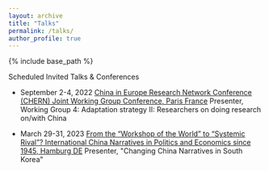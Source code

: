 ```yaml
---
layout: archive
title: "Talks"
permalink: /talks/
author_profile: true
---
```


{% include base_path %}

Scheduled Invited Talks & Conferences

- September 2-4, 2022
[China in Europe Research Network Conference (CHERN) Joint Working Group Conference, Paris France](https://china-in-europe.net/chern-joint-working-group-conference-in-september-2022-at-inalco-paris/)
Presenter, Working Group 4: Adaptation strategy II: Researchers on doing research on/with China

- March 29-31, 2023 [From the “Workshop of the World” to “Systemic Rival”? International China Narratives in Politics and Economics since 1945, Hamburg DE](https://www.helmut-schmidt.de/en/)
Presenter, "Changing China Narratives in South Korea"
